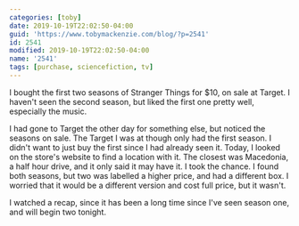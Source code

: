 ```yaml
---
categories: [toby]
date: 2019-10-19T22:02:50-04:00
guid: 'https://www.tobymackenzie.com/blog/?p=2541'
id: 2541
modified: 2019-10-19T22:02:50-04:00
name: '2541'
tags: [purchase, sciencefiction, tv]
---
```


I bought the first two seasons of Stranger Things for $10, on sale at Target.<!--more-->  I haven't seen the second season, but liked the first one pretty well, especially the music.

I had gone to Target the other day for something else, but noticed the seasons on sale.  The Target I was at though only had the first season.  I didn't want to just buy the first since I had already seen it.  Today, I looked on the store's website to find a location with it.  The closest was Macedonia, a half hour drive, and it only said it may have it.  I took the chance.  I found both seasons, but two was labelled a higher price, and had a different box.  I worried that it would be a different version and cost full price, but it wasn't.

I watched a recap, since it has been a long time since I've seen season one, and will begin two tonight.

